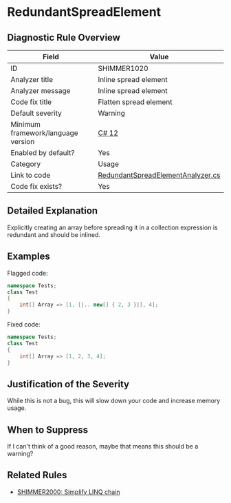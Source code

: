 # RedundantSpreadElement

## Diagnostic Rule Overview

| Field                              | Value
|------------------------------------|-------
| ID                                 | SHIMMER1020
| Analyzer title                     | Inline spread element
| Analyzer message                   | Inline spread element
| Code fix title                     | Flatten spread element
| Default severity                   | Warning
| Minimum framework/language version | [C# 12](https://learn.microsoft.com/en-us/dotnet/csharp/whats-new/csharp-version-history#c-version-12)
| Enabled by default?                | Yes
| Category                           | Usage
| Link to code                       | [RedundantSpreadElementAnalyzer.cs](../../src/Shimmering.Analyzers/UsageRules/RedundantSpreadElement/RedundantSpreadElementAnalyzer.cs)
| Code fix exists?                   | Yes

## Detailed Explanation

Explicitly creating an array before spreading it in a collection expression is redundant and should be inlined.

## Examples

Flagged code:
```cs
namespace Tests;
class Test
{
    int[] Array => [1, [|.. new[] { 2, 3 }|], 4];
}
```

Fixed code:
```cs
namespace Tests;
class Test
{
    int[] Array => [1, 2, 3, 4];
}
```

## Justification of the Severity

While this is not a bug, this will slow down your code and increase memory usage.

## When to Suppress

If I can't think of a good reason, maybe that means this should be a warning?

## Related Rules

- [SHIMMER2000: Simplify LINQ chain](../StyleRules/SHIMMER2000.md)
